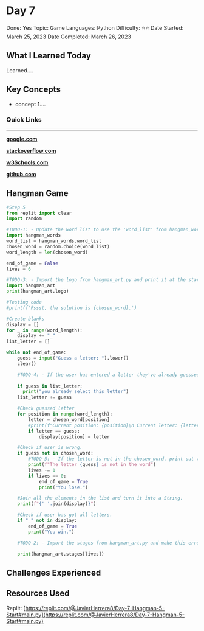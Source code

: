 # Day 7

Done: Yes
Topic: Game
Languages: Python
Difficulty: ⭐⭐
Date Started: March 25, 2023
Date Completed: March 26, 2023

## What I Learned Today

Learned....

## Key Concepts

- concept 1....

### Quick Links

---

[**google.com**](http://www.google.com)

[**stackoverflow.com**](http://www.stackoverflow.com)

[**w3Schools.com**](https://www.w3schools.com/)

[**github.com**](https://github.com/)

## Hangman Game

```python
#Step 5
from replit import clear
import random

#TODO-1: - Update the word list to use the 'word_list' from hangman_words.py
import hangman_words
word_list = hangman_words.word_list
chosen_word = random.choice(word_list)
word_length = len(chosen_word)

end_of_game = False
lives = 6

#TODO-3: - Import the logo from hangman_art.py and print it at the start of the game.
import hangman_art
print(hangman_art.logo)

#Testing code
#print(f'Pssst, the solution is {chosen_word}.')

#Create blanks
display = []
for _ in range(word_length):
    display += "_"
list_letter = []

while not end_of_game:
    guess = input("Guess a letter: ").lower()
    clear()

    #TODO-4: - If the user has entered a letter they've already guessed, print the letter and let them know.
    
    if guess in list_letter:
      print("you already select this letter")
    list_letter += guess

    #Check guessed letter
    for position in range(word_length):
        letter = chosen_word[position]
        #print(f"Current position: {position}\n Current letter: {letter}\n Guessed letter: {guess}")
        if letter == guess:
            display[position] = letter

    #Check if user is wrong.
    if guess not in chosen_word:
        #TODO-5: - If the letter is not in the chosen_word, print out the letter and let them know it's not in the word.
        print(f"The letter {guess} is not in the word")
        lives -= 1
        if lives == 0:
            end_of_game = True
            print("You lose.")

    #Join all the elements in the list and turn it into a String.
    print(f"{' '.join(display)}")

    #Check if user has got all letters.
    if "_" not in display:
        end_of_game = True
        print("You win.")

    #TODO-2: - Import the stages from hangman_art.py and make this error go away.

    print(hangman_art.stages[lives])
```

## Challenges Experienced

## Resources Used

Replit: [https://replit.com/@JavierHerrera8/Day-7-Hangman-5-Start#main.py](https://replit.com/@JavierHerrera8/Day-7-Hangman-5-Start#main.py)
